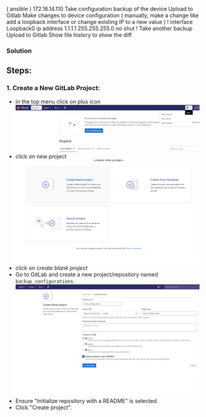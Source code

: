 ( ansible )
172.16.14.110
Take configuration backup of the device
Upload to Gitlab
Make changes to device configuration ( manually, make a change like add a loopback interface or change existing IP to a new value )
!
interface Loopback0
 ip address 1.1.1.1 255.255.255.0
 no shut
!
Take another backup
Upload to Gitlab
Show file history to show the diff


### Solution
## Steps:

### 1. Create a New GitLab Project:
- in the top menu click on plus icon
![alt text](image.png)
- click on new project
![alt text](image-1.png)
- click on *create blank project*
- Go to GitLab and create a new project/repository named `backup_configurations`.
![alt text](image-2.png)
- Ensure "Initialize repository with a README" is selected.
- Click "Create project".
